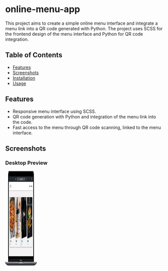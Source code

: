 # online-menu-app

This project aims to create a simple online menu interface and integrate a menu link into a QR code generated with Python. The project uses SCSS for the frontend design of the menu interface and Python for QR code integration.

## Table of Contents

- [Features](#features)
- [Screenshots](#screenshots)
- [Installation](#installation)
- [Usage](#usage)

## Features

- Responsive menu interface using SCSS.
- QR code generation with Python and integration of the menu link into the code.
- Fast access to the menu through QR code scanning, linked to the menu interface.

## Screenshots

### Desktop Preview

<img src='./screenshots/desktop-preview.png' width='100' height='300'/>
